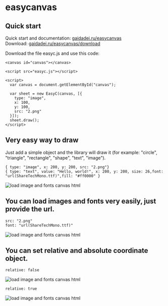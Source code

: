 # easycanvas

## Quick start

Quick start and documentation: [gaidadei.ru/easycanvas](https://gaidadei.ru/easycanvas)  
Download: [gaidadei.ru/easycanvas/download](https://gaidadei.ru/easycanvas/download)

Download the file easyc.js and use this code:

    <canvas id="canvas"></canvas>
    
    <script src="easyc.js"></script>
    
    <script>
      var canvas = document.getElementById("canvas");

      var sheet = new EasyC(canvas, [{
        type: "image",
        x: 100,
        y: 100,
        src: "2.png"
      }]);
      sheet.draw();
    </script>

## Very easy way to draw

Just add a simple object and the library will draw it (for example: "circle", "triangle", "rectangle", "shape", "text", "image").  

    { type: "image", x: 200, y: 200, src: "2.png"}
    { type: "text", value: "Hello, world!", x: 200, y: 200, size: 26,font: "url(ShareTechMono.ttf)",fill: "#ff0000" }

![load image and fonts canvas html](https://i.ibb.co/XsxPkYT/1.png)

## You can load images and fonts very easily, just provide the url.

    src: "2.png"  
    font: "url(ShareTechMono.ttf)"

![load image and fonts canvas html](https://i.ibb.co/XsxPkYT/1.png)


## You can set relative and absolute coordinate object.

    relative: false
  
![load image and fonts canvas html](https://i.ibb.co/9hMzRwB/1.png)

    relative: true 
  
![load image and fonts canvas html](https://i.ibb.co/4pGrq0x/2.png)
